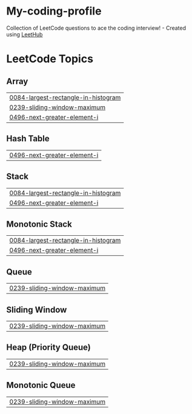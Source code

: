 # My-coding-profile
Collection of LeetCode questions to ace the coding interview! - Created using [LeetHub](https://github.com/QasimWani/LeetHub)

<!---LeetCode Topics Start-->
# LeetCode Topics
## Array
|  |
| ------- |
| [0084-largest-rectangle-in-histogram](https://github.com/AnshikaaaSh/My-coding-profile/tree/master/0084-largest-rectangle-in-histogram) |
| [0239-sliding-window-maximum](https://github.com/AnshikaaaSh/My-coding-profile/tree/master/0239-sliding-window-maximum) |
| [0496-next-greater-element-i](https://github.com/AnshikaaaSh/My-coding-profile/tree/master/0496-next-greater-element-i) |
## Hash Table
|  |
| ------- |
| [0496-next-greater-element-i](https://github.com/AnshikaaaSh/My-coding-profile/tree/master/0496-next-greater-element-i) |
## Stack
|  |
| ------- |
| [0084-largest-rectangle-in-histogram](https://github.com/AnshikaaaSh/My-coding-profile/tree/master/0084-largest-rectangle-in-histogram) |
| [0496-next-greater-element-i](https://github.com/AnshikaaaSh/My-coding-profile/tree/master/0496-next-greater-element-i) |
## Monotonic Stack
|  |
| ------- |
| [0084-largest-rectangle-in-histogram](https://github.com/AnshikaaaSh/My-coding-profile/tree/master/0084-largest-rectangle-in-histogram) |
| [0496-next-greater-element-i](https://github.com/AnshikaaaSh/My-coding-profile/tree/master/0496-next-greater-element-i) |
## Queue
|  |
| ------- |
| [0239-sliding-window-maximum](https://github.com/AnshikaaaSh/My-coding-profile/tree/master/0239-sliding-window-maximum) |
## Sliding Window
|  |
| ------- |
| [0239-sliding-window-maximum](https://github.com/AnshikaaaSh/My-coding-profile/tree/master/0239-sliding-window-maximum) |
## Heap (Priority Queue)
|  |
| ------- |
| [0239-sliding-window-maximum](https://github.com/AnshikaaaSh/My-coding-profile/tree/master/0239-sliding-window-maximum) |
## Monotonic Queue
|  |
| ------- |
| [0239-sliding-window-maximum](https://github.com/AnshikaaaSh/My-coding-profile/tree/master/0239-sliding-window-maximum) |
<!---LeetCode Topics End-->